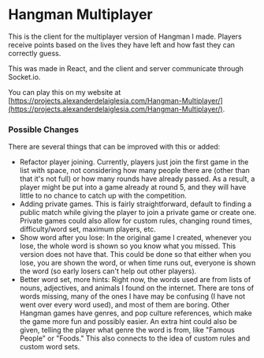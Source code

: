 # Hangman Multiplayer

This is the client for the multiplayer version of Hangman I made. Players receive points based on the lives they have left and how fast they can correctly guess.

This was made in React, and the client and server communicate through Socket.io.

You can play this on my website at [https://projects.alexanderdelaiglesia.com/Hangman-Multiplayer/](https://projects.alexanderdelaiglesia.com/Hangman-Multiplayer/).

### Possible Changes

There are several things that can be improved with this or added:
 - Refactor player joining. Currently, players just join the first game in the list with space, not considering how many people there are (other than that it's not full) or how many rounds have already passed. As a result, a player might be put into a game already at round 5, and they will have little to no chance to catch up with the competition.
 - Adding private games. This is fairly straightforward, default to finding a public match while giving the player to join a private game or create one. Private games could also allow for custom rules, changing round times, difficulty/word set, maximum players, etc.
 - Show word after you lose: In the original game I created, whenever you lose, the whole word is shown so you know what you missed. This version does not have that. This could be done so that either when you lose, you are shown the word, or when time runs out, everyone is shown the word (so early losers can't help out other players).
 - Better word set, more hints: Right now, the words used are from lists of nouns, adjectives, and animals I found on the internet. There are tons of words missing, many of the ones I have may be confusing (I have not went over every word used), and most of them are boring. Other Hangman games have genres, and pop culture references, which make the game more fun and possibly easier. An extra hint could also be given, telling the player what genre the word is from, like "Famous People" or "Foods." This also connects to the idea of custom rules and custom word sets.
